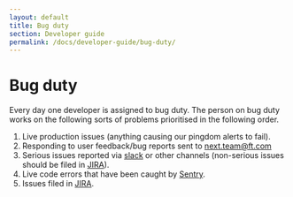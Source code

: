 ```yaml
---
layout: default
title: Bug duty
section: Developer guide
permalink: /docs/developer-guide/bug-duty/
---
```


# Bug duty

Every day one developer is assigned to bug duty.  The person on bug duty works on the following sorts of problems prioritised in the following order.

1. Live production issues (anything causing our pingdom alerts to fail).
1. Responding to user feedback/bug reports sent to next.team@ft.com 
1. Serious issues reported via [slack](https://financialtimes.slack.com/messages/ft-next/) or other channels (non-serious issues should be filed in [JIRA](https://jira.ft.com/browse/NFT)).
1. Live code errors that have been caught by [Sentry](https://app.getsentry.com/nextftcom/).
1. Issues filed in [JIRA](https://jira.ft.com/browse/NFT).
